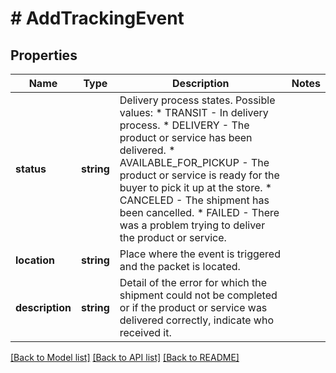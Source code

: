 # # AddTrackingEvent

## Properties

Name | Type | Description | Notes
------------ | ------------- | ------------- | -------------
**status** | **string** | Delivery process states.  Possible values: * TRANSIT              - In delivery process. * DELIVERY             - The product or service has been delivered. * AVAILABLE_FOR_PICKUP - The product or service is ready for the buyer to pick it up at the store. * CANCELED             - The shipment has been cancelled. * FAILED               - There was a problem trying to deliver the product or service. |
**location** | **string** | Place where the event is triggered and the packet is located. |
**description** | **string** | Detail of the error for which the shipment could not be completed or if the product or service was delivered correctly, indicate who received it. |

[[Back to Model list]](../../README.md#models) [[Back to API list]](../../README.md#endpoints) [[Back to README]](../../README.md)
